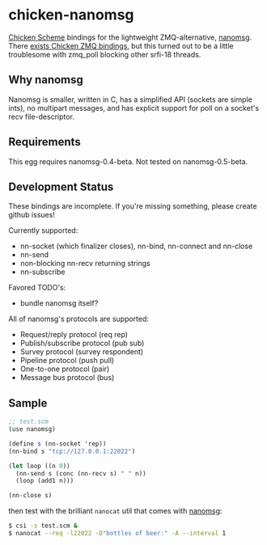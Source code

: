 chicken-nanomsg
===============

 [Chicken Scheme]: http://call-cc.org/
 [nanomsg]: http://nanomsg.org/

[Chicken Scheme] bindings for the lightweight ZMQ-alternative,
[nanomsg]. There
[exists Chicken ZMQ bindings](http://api.call-cc.org/doc/zmq), but
this turned out to be a little troublesome with zmq_poll blocking
other srfi-18 threads.

## Why nanomsg

Nanomsg is smaller, written in C, has a simplified API (sockets are
simple ints), no multipart messages, and has explicit support for poll
on a socket's recv file-descriptor.

## Requirements

This egg requires nanomsg-0.4-beta. Not tested on nanomsg-0.5-beta.

## Development Status
These bindings are incomplete. If you're missing something, please
create github issues!

Currently supported:

- nn-socket (which finalizer closes), nn-bind, nn-connect and nn-close
- nn-send
- non-blocking nn-recv returning strings
- nn-subscribe

Favored TODO's:
- bundle nanomsg itself?

All of nanomsg's protocols are supported:

- Request/reply protocol (req rep)
- Publish/subscribe protocol (pub sub)
- Survey protocol (survey respondent)
- Pipeline protocol (push pull)
- One-to-one protocol (pair)
- Message bus protocol (bus)

## Sample

```scheme
;; test.scm
(use nanomsg)

(define s (nn-socket 'rep))
(nn-bind s "tcp://127.0.0.1:22022")

(let loop ((n 0))
  (nn-send s (conc (nn-recv s) " " n))
  (loop (add1 n)))

(nn-close s)
```

then test with the brilliant `nanocat` util that comes with [nanomsg]:


```bash
$ csi -s test.scm &
$ nanocat --req -l22022 -D"bottles of beer:" -A --interval 1
```
